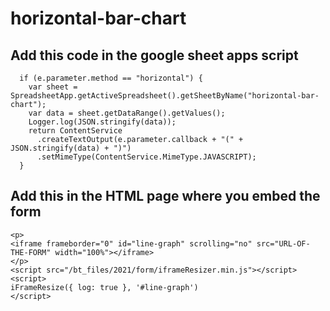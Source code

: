 # horizontal-bar-chart
## Add this code in the google sheet apps script 

```
  if (e.parameter.method == "horizontal") { 
    var sheet = SpreadsheetApp.getActiveSpreadsheet().getSheetByName("horizontal-bar-chart");
    var data = sheet.getDataRange().getValues();
    Logger.log(JSON.stringify(data));
    return ContentService
      .createTextOutput(e.parameter.callback + "(" + JSON.stringify(data) + ")")
      .setMimeType(ContentService.MimeType.JAVASCRIPT);
  }
```

  ## Add this in the HTML page where you embed the form
  ```
<p>
  <iframe frameborder="0" id="line-graph" scrolling="no" src="URL-OF-THE-FORM" width="100%"></iframe>
</p>
<script src="/bt_files/2021/form/iframeResizer.min.js"></script>
<script>
  iFrameResize({ log: true }, '#line-graph')
</script>